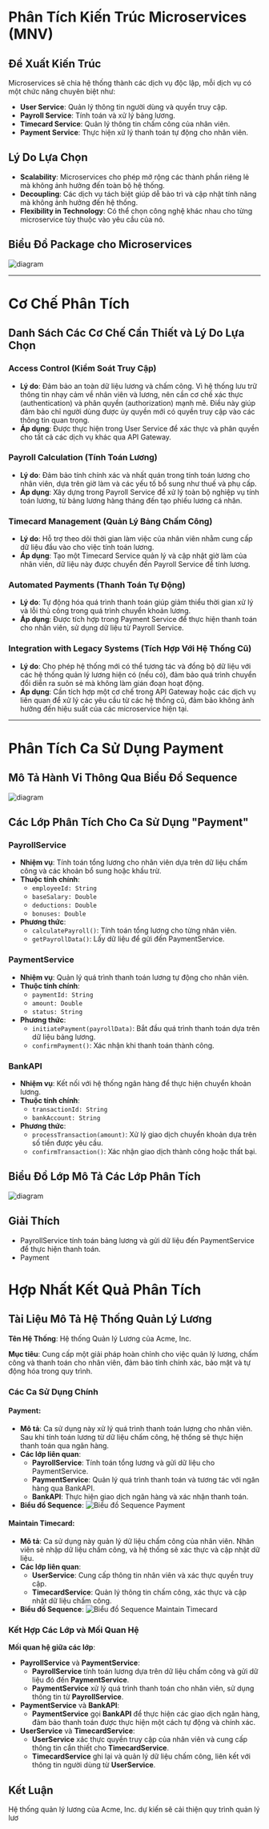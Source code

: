 # Phân Tích Kiến Trúc Microservices (MNV)

## Đề Xuất Kiến Trúc

Microservices sẽ chia hệ thống thành các dịch vụ độc lập, mỗi dịch vụ có một chức năng chuyên biệt như:

- **User Service**: Quản lý thông tin người dùng và quyền truy cập.
- **Payroll Service**: Tính toán và xử lý bảng lương.
- **Timecard Service**: Quản lý thông tin chấm công của nhân viên.
- **Payment Service**: Thực hiện xử lý thanh toán tự động cho nhân viên.

## Lý Do Lựa Chọn

- **Scalability**: Microservices cho phép mở rộng các thành phần riêng lẻ mà không ảnh hưởng đến toàn bộ hệ thống.
- **Decoupling**: Các dịch vụ tách biệt giúp dễ bảo trì và cập nhật tính năng mà không ảnh hưởng đến hệ thống.
- **Flexibility in Technology**: Có thể chọn công nghệ khác nhau cho từng microservice tùy thuộc vào yêu cầu của nó.

## Biểu Đồ Package cho Microservices

![diagram](https://www.planttext.com/api/plantuml/png/X5AzJW916EplARvSOyKBM1XG35gG49HO2CMwREusBD_2_gXeh2riz16CbPqrn510U8zx0b_1NUuWYm7SufATcszclid-JAPbROWojY-Y0vY_PfCNJ06JTFv9eCUpyHJ1gDcOGfrJ9JLJjvmo3JILa6QJPp3k-uO936qs_a0GisyGYw_5EoPHD22qHn86SQLn3ZLYs1qPnV0OWJlN0TQ9dWBoHU6nPhQSAnHe1qgbeyrXE8IuAQrngHGRMgQDZlF11XafASIUsPntoVkC4jNzb-W4-mpDFbwuIPKOSaFqtrMgnvtDV6jW7IIaB1qzuAItTR7Iz3tK2Nfd3xMnOatgPZabXalCxrBnX-KrZdRK4uJoYYT4K2lSTb3yQ6ED8LC5eWKVEAaT3ORx1F5Mi6vZQz3rIbTIzU1CMgNpN5jQ3fhmKgVtZDeyWuVRM6YlQ4r6fNE8epB3hd_Tlm000F__0m00)

---

# Cơ Chế Phân Tích

## Danh Sách Các Cơ Chế Cần Thiết và Lý Do Lựa Chọn

### Access Control (Kiểm Soát Truy Cập)

- **Lý do**: Đảm bảo an toàn dữ liệu lương và chấm công. Vì hệ thống lưu trữ thông tin nhạy cảm về nhân viên và lương, nên cần cơ chế xác thực (authentication) và phân quyền (authorization) mạnh mẽ. Điều này giúp đảm bảo chỉ người dùng được ủy quyền mới có quyền truy cập vào các thông tin quan trọng.
- **Áp dụng**: Được thực hiện trong User Service để xác thực và phân quyền cho tất cả các dịch vụ khác qua API Gateway.

### Payroll Calculation (Tính Toán Lương)

- **Lý do**: Đảm bảo tính chính xác và nhất quán trong tính toán lương cho nhân viên, dựa trên giờ làm và các yếu tố bổ sung như thuế và phụ cấp.
- **Áp dụng**: Xây dựng trong Payroll Service để xử lý toàn bộ nghiệp vụ tính toán lương, từ bảng lương hàng tháng đến tạo phiếu lương cá nhân.

### Timecard Management (Quản Lý Bảng Chấm Công)

- **Lý do**: Hỗ trợ theo dõi thời gian làm việc của nhân viên nhằm cung cấp dữ liệu đầu vào cho việc tính toán lương.
- **Áp dụng**: Tạo một Timecard Service quản lý và cập nhật giờ làm của nhân viên, dữ liệu này được chuyển đến Payroll Service để tính lương.

### Automated Payments (Thanh Toán Tự Động)

- **Lý do**: Tự động hóa quá trình thanh toán giúp giảm thiểu thời gian xử lý và lỗi thủ công trong quá trình chuyển khoản lương.
- **Áp dụng**: Được tích hợp trong Payment Service để thực hiện thanh toán cho nhân viên, sử dụng dữ liệu từ Payroll Service.

### Integration with Legacy Systems (Tích Hợp Với Hệ Thống Cũ)

- **Lý do**: Cho phép hệ thống mới có thể tương tác và đồng bộ dữ liệu với các hệ thống quản lý lương hiện có (nếu có), đảm bảo quá trình chuyển đổi diễn ra suôn sẻ mà không làm gián đoạn hoạt động.
- **Áp dụng**: Cần tích hợp một cơ chế trong API Gateway hoặc các dịch vụ liên quan để xử lý các yêu cầu từ các hệ thống cũ, đảm bảo không ảnh hưởng đến hiệu suất của các microservice hiện tại.

---

# Phân Tích Ca Sử Dụng Payment

## Mô Tả Hành Vi Thông Qua Biểu Đồ Sequence

![diagram](https://www.planttext.com/api/plantuml/png/P951Zi8m34NtEON5dWjqWM0g5kog6N40A_L8rgH9I5oadeq5H-8AasQQ3e5TOZzzFoUFstqV1OECWr6enGKu3jwuYKZvL6RD7gt0fiCfE6FWYyALDMq08oorDt2WT7W1vreDVg3zWKDtoiHyKQgCXkskX4C3dtGPAGfudA9XhqgdWbeqUZGeD6FPgiQoKvEiR5y8w55GbLx2ib439yl2IrBMplLjbTCw-yrXM94rfP8w-_x92D93onZ_nHAxRjn05zoLUofh0YPJ_JS6XPrL--G-VzCl0000__y30000)

## Các Lớp Phân Tích Cho Ca Sử Dụng "Payment"

### PayrollService

- **Nhiệm vụ**: Tính toán tổng lương cho nhân viên dựa trên dữ liệu chấm công và các khoản bổ sung hoặc khấu trừ.
- **Thuộc tính chính**:
  - `employeeId: String`
  - `baseSalary: Double`
  - `deductions: Double`
  - `bonuses: Double`
- **Phương thức**:
  - `calculatePayroll()`: Tính toán tổng lương cho từng nhân viên.
  - `getPayrollData()`: Lấy dữ liệu để gửi đến PaymentService.

### PaymentService

- **Nhiệm vụ**: Quản lý quá trình thanh toán lương tự động cho nhân viên.
- **Thuộc tính chính**:
  - `paymentId: String`
  - `amount: Double`
  - `status: String`
- **Phương thức**:
  - `initiatePayment(payrollData)`: Bắt đầu quá trình thanh toán dựa trên dữ liệu bảng lương.
  - `confirmPayment()`: Xác nhận khi thanh toán thành công.

### BankAPI

- **Nhiệm vụ**: Kết nối với hệ thống ngân hàng để thực hiện chuyển khoản lương.
- **Thuộc tính chính**:
  - `transactionId: String`
  - `bankAccount: String`
- **Phương thức**:
  - `processTransaction(amount)`: Xử lý giao dịch chuyển khoản dựa trên số tiền được yêu cầu.
  - `confirmTransaction()`: Xác nhận giao dịch thành công hoặc thất bại.

## Biểu Đồ Lớp Mô Tả Các Lớp Phân Tích

![diagram](https://www.planttext.com/api/plantuml/png/R991RiCW44NtFiKitOKlu4MLHjba5yczm1Yc4Ie62uP8LjIJTT4ZzGh5DOuDBJluyvat7xu_lmwUqN4OT2KqUWyNd9pLkYDtKuBWNa5S3T0mQZiHdMKB7JjbhadeqLE76jtKmic6NbCI9CaWM5dZ2w6t9dZAJm44QX4qCYM0-gaek18dwOICixpRLX_LnZ-GuP9_N8x_uEDWW-62C4R2mMUL0CeeLWlVV5CzRjqpb0XsiqgkOrdpfjomcg9uj5OJcetuYERzvN9-eB93u_4tkd_IZhL2BCmPtkYi8EzVDtETpxPhdQ7j7JbUyHMQvhbCjmLFHaAA0kJy4aN9x5edR1yXhkzH7Q9__dm_0000__y30000)

## Giải Thích

- PayrollService tính toán bảng lương và gửi dữ liệu đến PaymentService để thực hiện thanh toán.
- Payment
# Hợp Nhất Kết Quả Phân Tích

## Tài Liệu Mô Tả Hệ Thống Quản Lý Lương
**Tên Hệ Thống**: Hệ thống Quản lý Lương của Acme, Inc.

**Mục tiêu**: Cung cấp một giải pháp hoàn chỉnh cho việc quản lý lương, chấm công và thanh toán cho nhân viên, đảm bảo tính chính xác, bảo mật và tự động hóa trong quy trình.

### Các Ca Sử Dụng Chính
#### Payment:
- **Mô tả**: Ca sử dụng này xử lý quá trình thanh toán lương cho nhân viên. Sau khi tính toán lương từ dữ liệu chấm công, hệ thống sẽ thực hiện thanh toán qua ngân hàng.
- **Các lớp liên quan**:
  - **PayrollService**: Tính toán tổng lương và gửi dữ liệu cho PaymentService.
  - **PaymentService**: Quản lý quá trình thanh toán và tương tác với ngân hàng qua BankAPI.
  - **BankAPI**: Thực hiện giao dịch ngân hàng và xác nhận thanh toán.
- **Biểu đồ Sequence**:
![Biểu đồ Sequence Payment](https://www.planttext.com/api/plantuml/png/P951Zi8m34NtEON5dWjqWM0g5kog6N40A_L8rgH9I5oadeq5H-8AasQQ3e5TOZzzFoUFstqV1OECWr6enGKu3jwuYKZvL6RD7gt0fiCfE6FWYyALDMq08oorDt2WT7W1vreDVg3zWKDtoiHyKQgCXkskX4C3dtGPAGfudA9XhqgdWbeqUZGeD6FPgiQoKvEiR5y8w55GbLx2ib439yl2IrBMplLjbTCw-yrXM94rfP8w-_x92D93onZ_nHAxRjn05zoLUofh0YPJ_JS6XPrL--G-VzCl0000__y30000)

#### Maintain Timecard:
- **Mô tả**: Ca sử dụng này quản lý dữ liệu chấm công của nhân viên. Nhân viên sẽ nhập dữ liệu chấm công, và hệ thống sẽ xác thực và cập nhật dữ liệu.
- **Các lớp liên quan**:
  - **UserService**: Cung cấp thông tin nhân viên và xác thực quyền truy cập.
  - **TimecardService**: Quản lý thông tin chấm công, xác thực và cập nhật dữ liệu chấm công.
- **Biểu đồ Sequence**:
![Biểu đồ Sequence Maintain Timecard](https://www.planttext.com/api/plantuml/png/ZD112i9030NG_PmYkEy5kf22U05htSUP286PTina1C_cmYDv1Tk1bXOtRlz_2I6Vrxj9Yg8vU8DM1u5ZY7vu4fauncmvOg-mEtCWY-AW9NcmfHrWWZdSqYwHRDWK63FlXMfV4gZXHFTCIO7cof4Y-sHANurm6PgmPkb_xNhlScKDRRu6Lj0vSQXebdvhB-XvxEa_tSLYXUmWBgtKzjx3qDzO0kJ2JKEzcvxy1G00__y30000)

### Kết Hợp Các Lớp và Mối Quan Hệ
**Mối quan hệ giữa các lớp**:
- **PayrollService** và **PaymentService**: 
  - **PayrollService** tính toán lương dựa trên dữ liệu chấm công và gửi dữ liệu đó đến **PaymentService**.
  - **PaymentService** xử lý quá trình thanh toán cho nhân viên, sử dụng thông tin từ **PayrollService**.
- **PaymentService** và **BankAPI**: 
  - **PaymentService** gọi **BankAPI** để thực hiện các giao dịch ngân hàng, đảm bảo thanh toán được thực hiện một cách tự động và chính xác.
- **UserService** và **TimecardService**: 
  - **UserService** xác thực quyền truy cập của nhân viên và cung cấp thông tin cần thiết cho **TimecardService**.
  - **TimecardService** ghi lại và quản lý dữ liệu chấm công, liên kết với thông tin người dùng từ **UserService**.

## Kết Luận
Hệ thống quản lý lương của Acme, Inc. dự kiến sẽ cải thiện quy trình quản lý lươ
